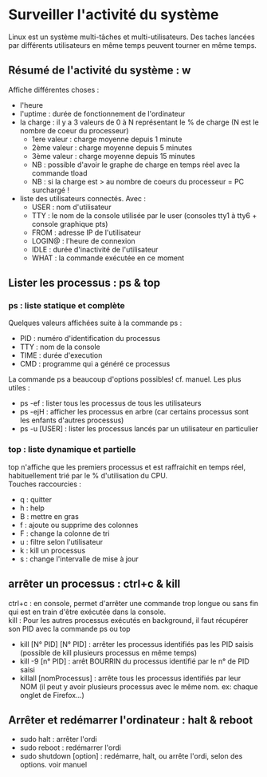 # Surveiller l'activité du système
Linux est un système multi-tâches et multi-utilisateurs. Des taches lancées par différents utilisateurs en même temps peuvent tourner en même temps.

## Résumé de l'activité du système : w
Affiche différentes choses :
- l'heure
- l'uptime : durée de fonctionnement de l'ordinateur
- la charge : il y a 3 valeurs de 0 à N représentant le % de charge (N est le nombre de coeur du processeur)
  - 1ere valeur : charge moyenne depuis 1 minute
  - 2ème valeur : charge moyenne depuis 5 minutes
  - 3ème valeur : charge moyenne depuis 15 minutes
  - NB : possible d'avoir le graphe de charge en temps réel avec la commande tload
  - NB : si la charge est > au nombre de coeurs du processeur = PC surchargé !
- liste des utilisateurs connectés. Avec :
  - USER : nom d'utilisateur
  - TTY : le nom de la console utilisée par le user (consoles tty1 à tty6 + console graphique pts)
  - FROM : adresse IP de l'utilisateur
  - LOGIN@ : l'heure de connexion
  - IDLE : durée d'inactivité de l'utilisateur
  - WHAT : la commande exécutée en ce moment
  
## Lister les processus : ps & top
### ps : liste statique et complète
Quelques valeurs affichées suite à la commande ps :
  - PID : numéro d'identification du processus
  - TTY : nom de la console
  - TIME : durée d'execution
  - CMD : programme qui a généré ce processus  
  
La commande ps a beaucoup d'options possibles! cf. manuel. Les plus utiles :
- ps -ef : lister tous les processus de tous les utilisateurs
- ps -ejH : afficher les processus en arbre (car certains processus sont les enfants d'autres processus)
- ps -u [USER] : lister les processus lancés par un utilisateur en particulier

### top : liste dynamique et partielle
top n'affiche que les premiers processus et est raffraichit en temps réel, habituellement trié par le % d'utilisation du CPU.  
Touches raccourcies :
- q : quitter
- h : help
- B : mettre en gras
- f : ajoute ou supprime des colonnes
- F : change la colonne de tri
- u : filtre selon l'utilisateur
- k : kill un processus
- s : change l'intervalle de mise à jour

## arrêter un processus : ctrl+c & kill
ctrl+c : en console, permet d'arrêter une commande trop longue ou sans fin qui est en train d'être exécutée dans la console.  
kill : Pour les autres processus exécutés en background, il faut récupérer son PID avec la commande ps ou top  
- kill [N° PID] [N° PID] : arrêter les processus identifiés pas les PID saisis (possible de kill plusieurs processus en même temps)
- kill -9 [n° PID] : arrêt BOURRIN du processus identifié par le n° de PID saisi
- killall [nomProcessus] : arrête tous les processus identifiés par leur NOM (il peut y avoir plusieurs processus avec le même nom. ex: chaque onglet de Firefox...)

## Arrêter et redémarrer l'ordinateur : halt & reboot
- sudo halt : arrêter l'ordi
- sudo reboot : redémarrer l'ordi
- sudo shutdown [option] : redémarre, halt, ou arrête l'ordi, selon des options. voir manuel
